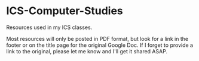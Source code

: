 # ICS-Computer-Studies

Resources used in my ICS classes.

Most resources will only be posted in PDF format, but look for a link in the footer or on the title page for the original Google Doc. If I forget to provide a link to the original, please let me know and I'll get it shared ASAP. 
